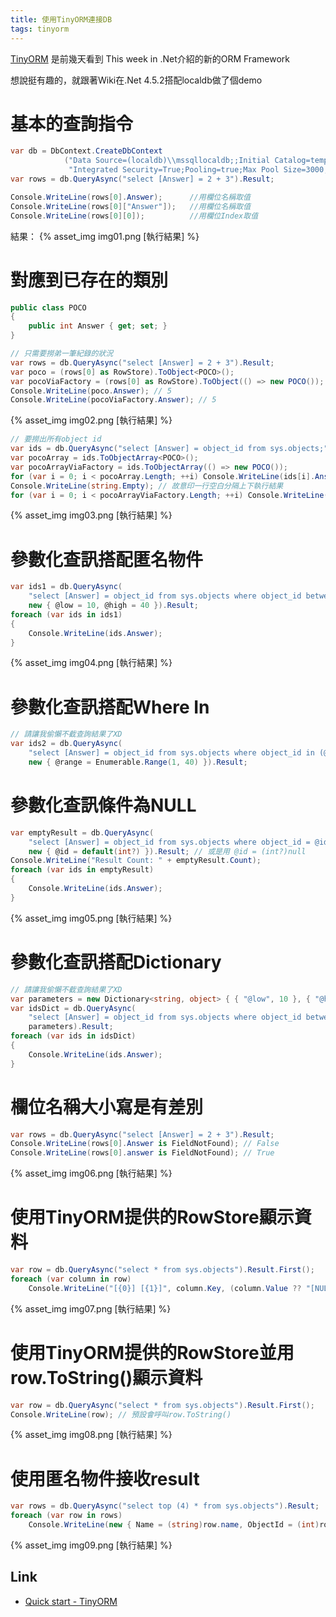 ```yaml
---
title: 使用TinyORM連接DB
tags: tinyorm
---
```


[TinyORM](https://github.com/sdrapkin/SecurityDriven.TinyORM/wiki/Quick-start)
是前幾天看到 This week in .Net介紹的新的ORM Framework

想說挺有趣的，就跟著Wiki在.Net 4.5.2搭配localdb做了個demo

# **基本的查詢指令**

```csharp
var db = DbContext.CreateDbContext
            ("Data Source=(localdb)\\mssqllocaldb;;Initial Catalog=tempdb;" +
             "Integrated Security=True;Pooling=true;Max Pool Size=3000;");
var rows = db.QueryAsync("select [Answer] = 2 + 3").Result;

Console.WriteLine(rows[0].Answer);      //用欄位名稱取值
Console.WriteLine(rows[0]["Answer"]);   //用欄位名稱取值
Console.WriteLine(rows[0][0]);          //用欄位Index取值
```

結果：
{% asset_img img01.png [執行結果] %}  

# **對應到已存在的類別**

```csharp
public class POCO
{
    public int Answer { get; set; }
}
```

```csharp
// 只需要撈弟一筆紀錄的狀況
var rows = db.QueryAsync("select [Answer] = 2 + 3").Result;
var poco = (rows[0] as RowStore).ToObject<POCO>();
var pocoViaFactory = (rows[0] as RowStore).ToObject(() => new POCO());
Console.WriteLine(poco.Answer); // 5
Console.WriteLine(pocoViaFactory.Answer); // 5
```

{% asset_img img02.png [執行結果] %}  

```csharp
// 要撈出所有object id
var ids = db.QueryAsync("select [Answer] = object_id from sys.objects;").Result;
var pocoArray = ids.ToObjectArray<POCO>();
var pocoArrayViaFactory = ids.ToObjectArray(() => new POCO());
for (var i = 0; i < pocoArray.Length; ++i) Console.WriteLine(ids[i].Answer);
Console.WriteLine(string.Empty); // 故意印一行空白分隔上下執行結果
for (var i = 0; i < pocoArrayViaFactory.Length; ++i) Console.WriteLine(ids[i].Answer);
```

{% asset_img img03.png [執行結果] %}

# **參數化查訊搭配匿名物件**

```csharp
var ids1 = db.QueryAsync(
    "select [Answer] = object_id from sys.objects where object_id between @low and @high;",
    new { @low = 10, @high = 40 }).Result;
foreach (var ids in ids1)
{
    Console.WriteLine(ids.Answer);
}
```

{% asset_img img04.png [執行結果] %}

# **參數化查訊搭配Where In**

```csharp
// 請讓我偷懶不截查詢結果了XD
var ids2 = db.QueryAsync(
    "select [Answer] = object_id from sys.objects where object_id in (@range)",
    new { @range = Enumerable.Range(1, 40) }).Result;
```

# **參數化查訊條件為NULL**

```csharp
var emptyResult = db.QueryAsync(
    "select [Answer] = object_id from sys.objects where object_id = @id",
    new { @id = default(int?) }).Result; // 或是用 @id = (int?)null
Console.WriteLine("Result Count: " + emptyResult.Count);
foreach (var ids in emptyResult)
{
    Console.WriteLine(ids.Answer);
}
```

{% asset_img img05.png [執行結果] %}

# **參數化查訊搭配Dictionary**

```csharp
// 請讓我偷懶不截查詢結果了XD
var parameters = new Dictionary<string, object> { { "@low", 10 }, { "@high", 40 } };
var idsDict = db.QueryAsync(
    "select [Answer] = object_id from sys.objects where object_id between @low and @high;",
    parameters).Result;
foreach (var ids in idsDict)
{
    Console.WriteLine(ids.Answer);
}
```

# **欄位名稱大小寫是有差別**

```csharp
var rows = db.QueryAsync("select [Answer] = 2 + 3").Result;
Console.WriteLine(rows[0].Answer is FieldNotFound); // False
Console.WriteLine(rows[0].answer is FieldNotFound); // True
```

{% asset_img img06.png [執行結果] %}

# **使用TinyORM提供的RowStore顯示資料**

```csharp
var row = db.QueryAsync("select * from sys.objects").Result.First();
foreach (var column in row)
    Console.WriteLine("[{0}] [{1}]", column.Key, (column.Value ?? "[NULL]").ToString());
```

{% asset_img img07.png [執行結果] %}

# **使用TinyORM提供的RowStore並用row.ToString()顯示資料**

```csharp
var row = db.QueryAsync("select * from sys.objects").Result.First();
Console.WriteLine(row); // 預設會呼叫row.ToString()
```

{% asset_img img08.png [執行結果] %}

# **使用匿名物件接收result**

```csharp
var rows = db.QueryAsync("select top (4) * from sys.objects").Result;
foreach (var row in rows)
    Console.WriteLine(new { Name = (string)row.name, ObjectId = (int)row.object_id });
```

{% asset_img img09.png [執行結果] %}


## Link

* [Quick start - TinyORM](https://github.com/sdrapkin/SecurityDriven.TinyORM/wiki/Quick-start)